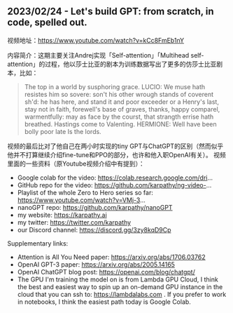 
## 2023/02/24 - Let's build GPT: from scratch, in code, spelled out.

视频地址：https://www.youtube.com/watch?v=kCc8FmEb1nY

内容简介：这期主要关注Andrej实现「Self-attention」「Multihead self-attention」的过程，他以莎士比亚的剧本为训练数据写出了更多的仿莎士比亚剧本，比如：
> The top in a world by susphoring grace. LUCIO: We muse hath resistes him so sovere: son't his other wrough stands of coverent sh'd: he has here, and stand it and poor exceeder or a Henry's last, stay not in faith, forewell's base of graves, thanks, happy comparel, warmentfully: may as face by the courst, that strangth errise hath breathed. Hastings come to 
Valenting. HERMIONE: Well have been bolly poor late Is the lords.

视频的最后比对了他自己在两小时实现的tiny GPT与ChatGPT的区别（然而似乎他并不打算继续介绍fine-tune和PPO的部分，也许和他入职OpenAI有关）。
视频里面的一些资料（原Youtube视频介绍中有提到）：
- Google colab for the video: https://colab.research.google.com/dri...
- GitHub repo for the video: https://github.com/karpathy/ng-video-...
- Playlist of the whole Zero to Hero series so far: https://www.youtube.com/watch?v=VMj-3...
- nanoGPT repo: https://github.com/karpathy/nanoGPT
- my website: https://karpathy.ai
- my twitter: https://twitter.com/karpathy
- our Discord channel: https://discord.gg/3zy8kqD9Cp

Supplementary links:
- Attention is All You Need paper: https://arxiv.org/abs/1706.03762
- OpenAI GPT-3 paper: https://arxiv.org/abs/2005.14165 
- OpenAI ChatGPT blog post: https://openai.com/blog/chatgpt/
- The GPU I'm training the model on is from Lambda GPU Cloud, I think the best and easiest way to spin up an on-demand GPU instance in the cloud that you can ssh to: https://lambdalabs.com . If you prefer to work in notebooks, I think the easiest path today is Google Colab.
